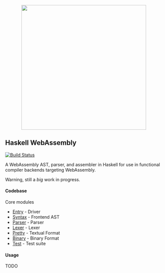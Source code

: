 <p align="center">
    <img src="https://kripken.github.io/talks/wasm3.png" width="400px"/>
</p>

Haskell WebAssembly
-------------------

[![Build Status](https://travis-ci.org/haskell-wasm/wasm.svg?branch=master)](https://travis-ci.org/haskell-wasm/wasm)

A WebAssembly AST, parser, and assembler in Haskell for use in functional compiler backends
targeting WebAssembly.

Warning, still a *big* work in progress.

#### Codebase

Core modules

* [Entry](https://github.com/sdiehl/wasm/blob/master/src/Language/Wasm/Entry.hs) - Driver
* [Syntax](https://github.com/sdiehl/wasm/blob/master/src/Language/Wasm/Syntax.hs) - Frontend AST
* [Parser](https://github.com/sdiehl/wasm/blob/master/src/Language/Wasm/Parser.y) - Parser
* [Lexer](https://github.com/sdiehl/wasm/blob/master/src/Language/Wasm/Lexer.x) - Lexer
* [Pretty](https://github.com/sdiehl/wasm/blob/master/src/Language/Wasm/Pretty.hs) - Textual Format
* [Binary](https://github.com/sdiehl/wasm/blob/master/src/Language/Wasm/Binary.hs) - Binary Format
* [Test](https://github.com/sdiehl/wasm/blob/master/src/Test.hs) - Test suite

#### Usage

TODO
